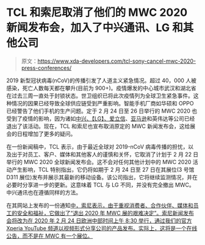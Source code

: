 # TCL 和索尼取消了他们的 MWC 2020 新闻发布会，加入了中兴通讯、LG 和其他公司

> 原文：<https://www.xda-developers.com/tcl-sony-cancel-mwc-2020-press-conferences/>

2019 新型冠状病毒(nCoV)的传播引发了人道主义紧急情况。超过 40，000 人被感染，死亡人数每天都在攀升(目前为 900+)。疫情爆发的中心城市武汉和湖北省在过去三周一直处于封锁状态。世卫组织已将此次疫情列为全球卫生紧急事件。这种情况的因果已经导致全球供应链受到严重影响。智能手机厂商如华硕和 OPPO 已经警告了他们手机的生产问题。定于 2 月 24 日至 26 日举行的 MWC 2020 也受到了疫情的影响，因为诸如[中兴、【LG】、](https://www.xda-developers.com/zte-lg-cancel-mwc-2020-events-citing-coronavirus-concerns/)[爱立信](https://www.theverge.com/platform/amp/2020/2/7/21127891/ericsson-mobile-world-congress-coronavirus-mwc-conference)、[亚马逊](https://techcrunch.com/2020/02/09/amazon-withdraws-from-mwc-over-coronavirus-related-concerns/)和英伟达等公司已经退出了该活动。现在，TCL 和索尼也宣布取消原定的 MWC 新闻发布会，这给展会的日程增加了更多的疑问。

在一份新闻稿中，TCL 表示，由于最近全球对 2019-nCoV 病毒传播的担忧，以及出于对员工、客户、媒体和其他客人的谨慎和关怀，它取消了计划于 2 月 22 日举行的 MWC 2020 全球新闻发布会。这不会对任何其他计划中的 MWC 2020 活动产生影响，TCL 特别指出，它仍将如期于 2 月 24 日至 27 日在其展位(3 号馆 D311 展位)发布并展示其最新的移动设备。该公司指出，它将继续监测情况，并在必要时分享进一步的更新。这意味着 TCL 与 LG 不同，并没有完全撤出 MWC。中兴通讯也在遵循同样的方法。

在其网站上发布的一份通知[中，索尼表示，由于重视消费者、合作伙伴、媒体和员工的安全和福祉，它做出了“退出 2020 年 MWC 展的艰难决定”。索尼新闻发布会将改为在 2020 年 2 月 24 日欧洲中部时间上午 8:30 举行，通过我们的官方 Xperia YouTube 频道以视频形式分享公司的产品发布。实际上，这将是一个在线公告，而不是在 MWC 有一个展位。](https://www.sony.net/SonyInfo/News/notice/20200210/)